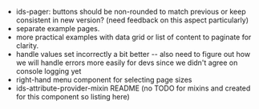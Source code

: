 - ids-pager: buttons should be non-rounded to match previous or keep consistent in new version? (need feedback on this aspect particularly)
- separate example pages.
- more practical examples with data grid or list of content to paginate for clarity.
- handle values set incorrectly a bit better -- also need to figure out
how we will handle errors more easily for devs since we didn't agree on console
logging yet
- right-hand menu component for selecting page sizes
- ids-attribute-provider-mixin README
(no TODO for mixins and created for this component so listing here)